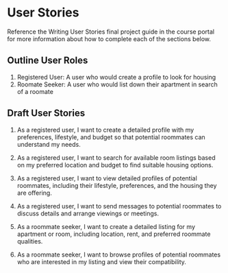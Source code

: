 # User Stories

Reference the Writing User Stories final project guide in the course portal for more information about how to complete each of the sections below.

## Outline User Roles

1. Registered User: A user who would create a profile to look for housing
2. Roomate Seeker: A user who would list down their apartment in search of a roomate

## Draft User Stories


1. As a registered user, I want to create a detailed profile with my preferences, lifestyle, and budget so that potential roommates can understand my needs.

2. As a registered user, I want to search for available room listings based on my preferred location and budget to find suitable housing options.

3. As a registered user, I want to view detailed profiles of potential roommates, including their lifestyle, preferences, and the housing they are offering.

4. As a registered user, I want to send messages to potential roommates to discuss details and arrange viewings or meetings.

5. As a roommate seeker, I want to create a detailed listing for my apartment or room, including location, rent, and preferred roommate qualities.

6. As a roommate seeker, I want to browse profiles of potential roommates who are interested in my listing and view their compatibility.

